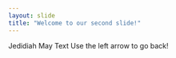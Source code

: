 ```yaml
---
layout: slide
title: "Welcome to our second slide!"
---
```

Jedidiah May Text
Use the left arrow to go back!
